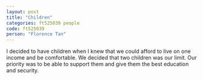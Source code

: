 ```yaml
---
layout: post
title: "Children"
categories: ft525039 people
code: ft525039
person: "Florence Tan"
---
```


I decided to have children when I knew that we could afford to live on one income and be comfortable. We decided that two children was our limit. Our priority was to be able to support them and give them the best education and security.
